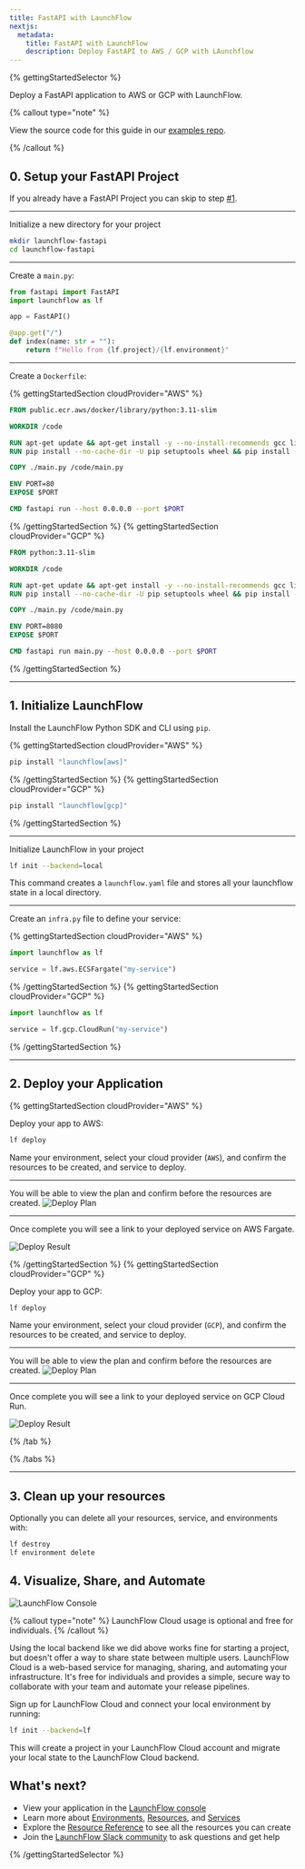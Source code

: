 ```yaml
---
title: FastAPI with LaunchFlow
nextjs:
  metadata:
    title: FastAPI with LaunchFlow
    description: Deploy FastAPI to AWS / GCP with LAunchflow
---
```


{% gettingStartedSelector %}

Deploy a FastAPI application to AWS or GCP with LaunchFlow.

{% callout type="note" %}

View the source code for this guide in our [examples repo](https://github.com/launchflow/launchflow-examples/tree/main/fastapi-get-started).

{% /callout %}

## 0. Setup your FastAPI Project

If you already have a FastAPI Project you can skip to step [#1](#1-initialize-launch-flow).

---

Initialize a new directory for your project

```bash
mkdir launchflow-fastapi
cd launchflow-fastapi
```

---

Create a `main.py`:

```python
from fastapi import FastAPI
import launchflow as lf

app = FastAPI()

@app.get("/")
def index(name: str = ""):
    return f"Hello from {lf.project}/{lf.environment}"
```

---

Create a `Dockerfile`:

{% gettingStartedSection cloudProvider="AWS" %}
```dockerfile
FROM public.ecr.aws/docker/library/python:3.11-slim

WORKDIR /code

RUN apt-get update && apt-get install -y --no-install-recommends gcc libpq-dev && apt-get clean && rm -rf /var/lib/apt/lists/*
RUN pip install --no-cache-dir -U pip setuptools wheel && pip install --no-cache-dir launchflow[aws] fastapi[standard]

COPY ./main.py /code/main.py

ENV PORT=80
EXPOSE $PORT

CMD fastapi run --host 0.0.0.0 --port $PORT
```

{% /gettingStartedSection %}
{% gettingStartedSection cloudProvider="GCP" %}

```dockerfile
FROM python:3.11-slim

WORKDIR /code

RUN apt-get update && apt-get install -y --no-install-recommends gcc libpq-dev && apt-get clean && rm -rf /var/lib/apt/lists/*
RUN pip install --no-cache-dir -U pip setuptools wheel && pip install --no-cache-dir launchflow[gcp] fastapi[standard]

COPY ./main.py /code/main.py

ENV PORT=8080
EXPOSE $PORT

CMD fastapi run main.py --host 0.0.0.0 --port $PORT
```

{% /gettingStartedSection %}

---


## 1. Initialize LaunchFlow

Install the LaunchFlow Python SDK and CLI using `pip`.

{% gettingStartedSection cloudProvider="AWS" %}

```bash
pip install "launchflow[aws]"
```

{% /gettingStartedSection %}
{% gettingStartedSection cloudProvider="GCP" %}

```bash
pip install "launchflow[gcp]"
```

{% /gettingStartedSection %}

---

Initialize LaunchFlow in your project

```bash
lf init --backend=local
```

This command creates a `launchflow.yaml` file and stores all your launchflow state in a local directory.

---

Create an `infra.py` file to define your service:

{% gettingStartedSection cloudProvider="AWS" %}

```python
import launchflow as lf

service = lf.aws.ECSFargate("my-service")
```

{% /gettingStartedSection %}
{% gettingStartedSection cloudProvider="GCP" %}

```python
import launchflow as lf

service = lf.gcp.CloudRun("my-service")
```

{% /gettingStartedSection %}

---

## 2. Deploy your Application

{% gettingStartedSection cloudProvider="AWS" %}

Deploy your app to AWS:

```bash
lf deploy
```

Name your environment, select your cloud provider (`AWS`), and confirm the resources to be created, and service to deploy.

---

You will be able to view the plan and confirm before the resources are created.
![Deploy Plan](/images/plan-terminal-aws.png)

---

Once complete you will see a link to your deployed service on AWS Fargate.

![Deploy Result](/images/deploy-terminal-aws.png)


  {% /gettingStartedSection %}
  {% gettingStartedSection cloudProvider="GCP" %}

Deploy your app to GCP:

```bash
lf deploy
```

Name your environment, select your cloud provider (`GCP`), and confirm the resources to be created, and service to deploy.

---

You will be able to view the plan and confirm before the resources are created.
![Deploy Plan](/images/plan-terminal.png)

---

Once complete you will see a link to your deployed service on GCP Cloud Run.

![Deploy Result](/images/deploy-terminal.png)

  {% /tab %}

{% /tabs %}

---

## 3. Clean up your resources

Optionally you can delete all your resources, service, and environments with:

```bash
lf destroy
lf environment delete
```

## 4. Visualize, Share, and Automate

![LaunchFlow Console](/images/console.png)

{% callout type="note" %}
LaunchFlow Cloud usage is optional and free for individuals.
{% /callout %}

 Using the local backend like we did above works fine for starting a project, but doesn't offer a way to share state between multiple users. LaunchFlow Cloud is a web-based service for managing, sharing, and automating your infrastructure. It's free for individuals and provides a simple, secure way to collaborate with your team and automate your release pipelines.

Sign up for LaunchFlow Cloud and connect your local environment by running:

```bash
lf init --backend=lf
```

This will create a project in your LaunchFlow Cloud account and migrate your local state to the LaunchFlow Cloud backend.

## What's next?

- View your application in the [LaunchFlow console](https://console.launchflow.com)
- Learn more about [Environments](/docs/concepts/environments), [Resources](/docs/concepts/resources), and [Services](/docs/concepts/services)
- Explore the [Resource Reference](/docs/reference/resources) to see all the resources you can create
- Join the [LaunchFlow Slack community](https://join.slack.com/t/launchflowusers/shared_invite/zt-2pc3o5cbq-HZrMzlZXW2~Xs1CABbgPKQ) to ask questions and get help

<!-- - Checkout out our [example applications](/examples) to see even more way to use LaunchFlow. -->

{% /gettingStartedSelector %}
